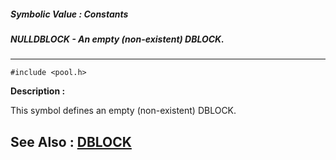 ##### Symbolic Value : Constants
##### NULLDBLOCK - An empty (non-existent) DBLOCK.
---
```
#include <pool.h>
```
**Description :**

This symbol defines an empty (non-existent) DBLOCK.

**See Also :**
[DBLOCK](/reference/Data/DBLOCK)
---
